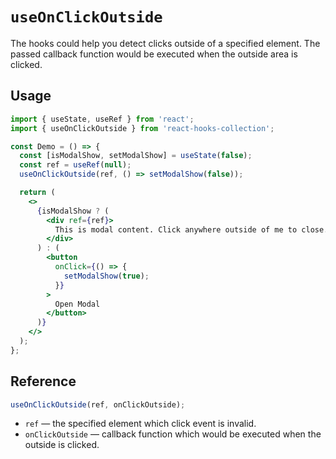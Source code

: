 # `useOnClickOutside`

The hooks could help you detect clicks outside of a specified element. The passed callback function would be executed when the outside area is clicked.

## Usage

```jsx
import { useState, useRef } from 'react';
import { useOnClickOutside } from 'react-hooks-collection';

const Demo = () => {
  const [isModalShow, setModalShow] = useState(false);
  const ref = useRef(null);
  useOnClickOutside(ref, () => setModalShow(false));

  return (
    <>
      {isModalShow ? (
        <div ref={ref}>
          This is modal content. Click anywhere outside of me to close.
        </div>
      ) : (
        <button
          onClick={() => {
            setModalShow(true);
          }}
        >
          Open Modal
        </button>
      )}
    </>
  );
};
```

## Reference

```js
useOnClickOutside(ref, onClickOutside);
```

- `ref` &mdash; the specified element which click event is invalid.
- `onClickOutside` &mdash; callback function which would be executed when the outside is clicked.
